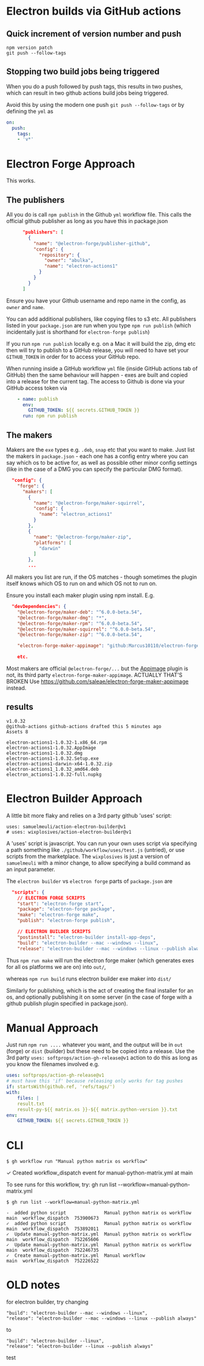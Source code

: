 # Electron builds via GitHub actions

## Quick increment of version number and push

    npm version patch
    git push --follow-tags

## Stopping two build jobs being triggered

When you do a push followed by push tags, this results in two pushes, which can result in two github actions build jobs being triggered.  

Avoid this by using the modern one push `git push --follow-tags` or by defining the `yml` as

```yml
on:
  push:
    tags:
    - 'v*'
```

# Electron Forge Approach

This works.

## The publishers

All you do is call `npm publish` in the Github `yml` workflow file. This calls the official github publisher as long as you have this in package.json

```json
      "publishers": [
        {
          "name": "@electron-forge/publisher-github",
          "config": {
            "repository": {
              "owner": "abulka",
              "name": "electron-actions1"
            }
          }
        }
      ]
```

Ensure you have your Github username and repo name in the config, as `owner` and `name`.

You can add additional publishers, like copying files to s3 etc.  All publishers listed in your `package.json` are run when you type `npm run publish` (which incidentally just is shorthand for `electron-forge publish`)

If you run `npm run publish` locally e.g. on a Mac it will build the zip, dmg etc then will try to publish to a GitHub release, you will need to have set your `GITHUB_TOKEN` in order for to access your GitHub repo.

When running inside a GitHub workflow `yml` file (inside GitHub actions tab of GitHub) then the same behaviour will happen - exes are built and copied into a release for the current tag. The access to Github is done via your GitHub access token via

```yml
    - name: publish
      env:
        GITHUB_TOKEN: ${{ secrets.GITHUB_TOKEN }}
      run: npm run publish
```


## The makers

Makers are the `exe` types e.g. `.deb`, `snap` etc that you want to make. Just list the makers in `package.json` - each one has a config entry where you can say which os to be active for, as well as possible other minor config settings (like in the case of a DMG you can specify the particular DMG format). 

```json
  "config": {
    "forge": {
      "makers": [
        {
          "name": "@electron-forge/maker-squirrel",
          "config": {
            "name": "electron_actions1"
          }
        },
        {
          "name": "@electron-forge/maker-zip",
          "platforms": [
            "darwin"
          ]
        },
        ...
```

All makers you list are run, if the OS matches - though sometimes the plugin itself knows which OS to run on and which OS not to run on.

Ensure you install each maker plugin using npm install.  E.g.
```json
  "devDependencies": {
    "@electron-forge/maker-deb": "^6.0.0-beta.54",
    "@electron-forge/maker-dmg": "*",
    "@electron-forge/maker-rpm": "^6.0.0-beta.54",
    "@electron-forge/maker-squirrel": "^6.0.0-beta.54",
    "@electron-forge/maker-zip": "^6.0.0-beta.54",

    "electron-forge-maker-appimage": "github:Marcus10110/electron-forge-maker-appimage"

    etc.
```

Most makers are official `@electron-forge/...` but the [Appimage](https://www.npmjs.com/package/electron-forge-maker-appimage) plugin is not, its third party `electron-forge-maker-appimage`.
ACTUALLY THAT'S BROKEN
Use https://github.com/saleae/electron-forge-maker-appimage
instead.

## results

    v1.0.32
    @github-actions github-actions drafted this 5 minutes ago
    Assets 8

    electron-actions1-1.0.32-1.x86_64.rpm
    electron-actions1-1.0.32.AppImage
    electron-actions1-1.0.32.dmg
    electron-actions1-1.0.32.Setup.exe
    electron-actions1-darwin-x64-1.0.32.zip
    electron-actions1_1.0.32_amd64.deb
    electron_actions1-1.0.32-full.nupkg


# Electron Builder Approach

A little bit more flaky and relies on a 3rd party github 'uses' script:

    uses: samuelmeuli/action-electron-builder@v1
    # uses: wixplosives/action-electron-builder@v1

A 'uses' script is javascript. You can run your own uses script via specifying a path something like `./github/workflow/uses/test.js` (untried), or use scripts from the marketplace.  The `wixplosives` is just a version of `samuelmeuli` with a minor change, to allow specifying a build command as an input parameter.

The `electron builder` vs `electron forge` parts of `package.json` are

```json
  "scripts": {
    // ELECTRON FORGE SCRIPTS
    "start": "electron-forge start",
    "package": "electron-forge package",
    "make": "electron-forge make",
    "publish": "electron-forge publish",

    // ELECTRON BUILDER SCRIPTS
    "postinstall": "electron-builder install-app-deps",
    "build": "electron-builder --mac --windows --linux",
    "release": "electron-builder --mac --windows --linux --publish always"
```

Thus `npm run make` will run the electron forge maker (which generates exes for all os platforms we are on) into `out/`, 

whereas `npm run build` runs electron builder exe maker into `dist/`

Similarly for publishing, which is the act of creating the final installer for an os, and optionally publishing it on some server (in the case of forge with a github publish plugin specified in package.json). 

# Manual Approach

Just run `npm run ....` whatever you want, and the output will be in `out` (forge) or `dist` (builder) but these need to be copied into a release. Use the 3rd party `uses: softprops/action-gh-release@v1` action to do this as long as you know the filenames involved e.g.

```yml
uses: softprops/action-gh-release@v1
# must have this 'if' because releasing only works for tag pushes
if: startsWith(github.ref, 'refs/tags/')
with:
    files: |
    result.txt
    result-py-${{ matrix.os }}-${{ matrix.python-version }}.txt
env:
    GITHUB_TOKEN: ${{ secrets.GITHUB_TOKEN }}
```

# CLI

    $ gh workflow run "Manual python matrix os workflow"

✓ Created workflow_dispatch event for manual-python-matrix.yml at main

To see runs for this workflow, try: gh run list --workflow=manual-python-matrix.yml

    $ gh run list --workflow=manual-python-matrix.yml

    -  added python script              Manual python matrix os workflow  main  workflow_dispatch  753900673
    ✓  added python script              Manual python matrix os workflow  main  workflow_dispatch  753892011
    ✓  Update manual-python-matrix.yml  Manual python matrix os workflow  main  workflow_dispatch  752265606
    ✓  Update manual-python-matrix.yml  Manual python matrix os workflow  main  workflow_dispatch  752246735
    ✓  Create manual-python-matrix.yml  Manual workflow                   main  workflow_dispatch  752226522

# OLD notes

for electron builder, try changing

    "build": "electron-builder --mac --windows --linux",
    "release": "electron-builder --mac --windows --linux --publish always"

to

    "build": "electron-builder --linux",
    "release": "electron-builder --linux --publish always"

test

